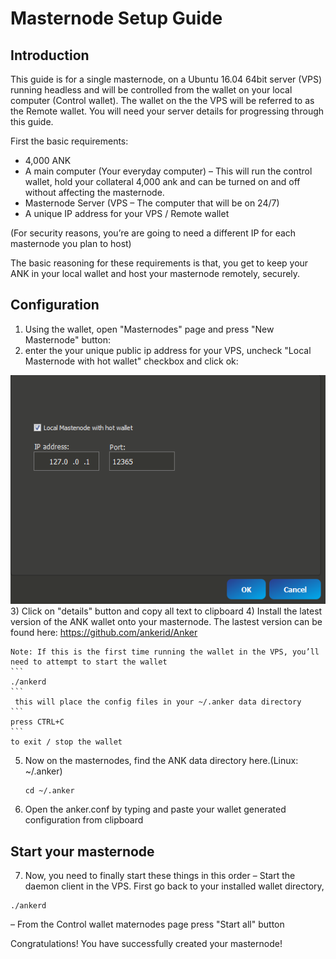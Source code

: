 Masternode Setup Guide
=======================
## Introduction ##

This guide is for a single masternode, on a Ubuntu 16.04 64bit server (VPS) running headless and will be controlled from the wallet on your local computer (Control wallet). The wallet on the the VPS will be referred to as the Remote wallet.
You will need your server details for progressing through this guide.

First the basic requirements:

 * 4,000 ANK
 * A main computer (Your everyday computer) – This will run the control wallet, hold your collateral 4,000 ank and can be turned on and off without affecting the masternode.
 * Masternode Server (VPS – The computer that will be on 24/7)
 * A unique IP address for your VPS / Remote wallet

(For security reasons, you’re are going to need a different IP for each masternode you plan to host)

The basic reasoning for these requirements is that, you get to keep your ANK in your local wallet and host your masternode remotely, securely.

## Configuration ##

1) Using the wallet, open "Masternodes" page and press "New Masternode" button:
2) enter the your unique public ip address for your VPS, uncheck "Local Masternode with hot wallet" checkbox and click ok:

![Fig1](img/mn1.png)
3) Click on "details" button and copy all text to clipboard
4) Install the latest version of the ANK wallet onto your masternode. The lastest version can be found here: https://github.com/ankerid/Anker

    Note: If this is the first time running the wallet in the VPS, you’ll need to attempt to start the wallet 
    ```
    ./ankerd
    ```
     this will place the config files in your ~/.anker data directory
    ```
    press CTRL+C
    ```
    to exit / stop the wallet

5) Now on the masternodes, find the ANK data directory here.(Linux: ~/.anker)
    ```
    cd ~/.anker
    ```
6) Open the anker.conf by typing and paste your wallet generated configuration from clipboard

## Start your masternode ##

7) Now, you need to finally start these things in this order
– Start the daemon client in the VPS. First go back to your installed wallet directory, 
```
./ankerd
```
– From the Control wallet maternodes page press "Start all" button

Congratulations! You have successfully created your masternode!
